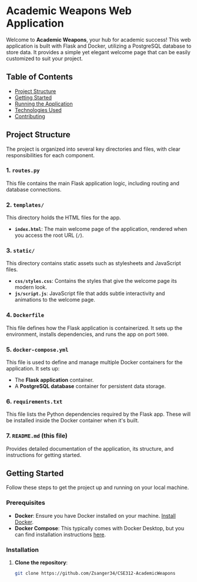 # Academic Weapons Web Application

Welcome to **Academic Weapons**, your hub for academic success! This web application is built with Flask and Docker, utilizing a PostgreSQL database to store data. It provides a simple yet elegant welcome page that can be easily customized to suit your project.

## Table of Contents

- [Project Structure](#project-structure)
- [Getting Started](#getting-started)
- [Running the Application](#running-the-application)
- [Technologies Used](#technologies-used)
- [Contributing](#contributing)

## Project Structure

The project is organized into several key directories and files, with clear responsibilities for each component.

### **1. `routes.py`**

This file contains the main Flask application logic, including routing and database connections.

### **2. `templates/`**

This directory holds the HTML files for the app.
- **`index.html`**: The main welcome page of the application, rendered when you access the root URL (`/`).

### **3. `static/`** 

This directory contains static assets such as stylesheets and JavaScript files.
- **`css/styles.css`**: Contains the styles that give the welcome page its modern look.
- **`js/script.js`**: JavaScript file that adds subtle interactivity and animations to the welcome page.

### **4. `Dockerfile`**

This file defines how the Flask application is containerized. It sets up the environment, installs dependencies, and runs the app on port `5000`.

### **5. `docker-compose.yml`**

This file is used to define and manage multiple Docker containers for the application. It sets up:
- The **Flask application** container.
- A **PostgreSQL database** container for persistent data storage.

### **6. `requirements.txt`**

This file lists the Python dependencies required by the Flask app. These will be installed inside the Docker container when it's built.

### **7. `README.md`** (this file)

Provides detailed documentation of the application, its structure, and instructions for getting started.

## Getting Started

Follow these steps to get the project up and running on your local machine.

### Prerequisites

- **Docker**: Ensure you have Docker installed on your machine. [Install Docker](https://docs.docker.com/get-docker/).
- **Docker Compose**: This typically comes with Docker Desktop, but you can find installation instructions [here](https://docs.docker.com/compose/install/).

### Installation

1. **Clone the repository**:

   ```bash
   git clone https://github.com/Zsanger34/CSE312-AcademicWeapons
